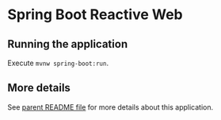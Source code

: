 # Spring Boot Reactive Web

## Running the application

Execute `mvnw spring-boot:run`.

## More details

See [parent README file](../README.md) for more details about this application.